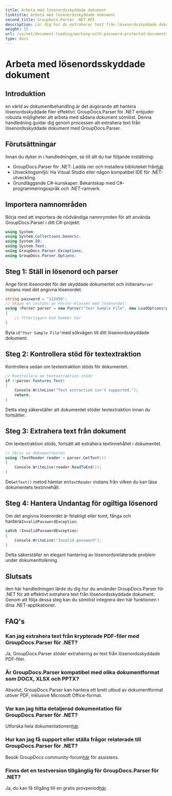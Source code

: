 ```yaml
---
title: Arbeta med lösenordsskyddade dokument
linktitle: Arbeta med lösenordsskyddade dokument
second_title: GroupDocs.Parser .NET API
description: Lär dig hur du extraherar text från lösenordsskyddade dokument med GroupDocs.Parser för .NET. Förbättra dina dokumentbehandlingsmöjligheter.
weight: 15
url: /sv/net/document-loading/working-with-password-protected-documents/
type: docs
---
```

# Arbeta med lösenordsskyddade dokument

## Introduktion
en värld av dokumentbehandling är det avgörande att hantera lösenordsskyddade filer effektivt. GroupDocs.Parser för .NET erbjuder robusta möjligheter att arbeta med sådana dokument sömlöst. Denna handledning guidar dig genom processen att extrahera text från lösenordsskyddade dokument med GroupDocs.Parser.
## Förutsättningar
Innan du dyker in i handledningen, se till att du har följande inställning:
-  GroupDocs.Parser för .NET: Ladda ner och installera biblioteket från[här](https://releases.groupdocs.com/parser/net/).
- Utvecklingsmiljö: Ha Visual Studio eller någon kompatibel IDE för .NET-utveckling.
- Grundläggande C#-kunskaper: Bekantskap med C#-programmeringsspråk och .NET-ramverk.

## Importera namnområden
Börja med att importera de nödvändiga namnrymden för att använda GroupDocs.Parser i ditt C#-projekt:
```csharp
using System;
using System.Collections.Generic;
using System.IO;
using System.Text;
using GroupDocs.Parser.Exceptions;
using GroupDocs.Parser.Options;
```

## Steg 1: Ställ in lösenord och parser
 Ange först lösenordet för det skyddade dokumentet och initiera`Parser` instans med det angivna lösenordet.
```csharp
string password = "123456";
// Skapa en instans av Parser-klassen med lösenordet:
using (Parser parser = new Parser("Your Sample File", new LoadOptions(password)))
{
    // Ytterligare kod kommer här
}
```
 Byta ut`"Your Sample File"`med sökvägen till ditt lösenordsskyddade dokument.
## Steg 2: Kontrollera stöd för textextraktion
Kontrollera sedan om textextraktion stöds för dokumentet.
```csharp
// Kontrollera om textextraktion stöds
if (!parser.Features.Text)
{
    Console.WriteLine("Text extraction isn't supported.");
    return;
}
```
Detta steg säkerställer att dokumentet stöder textextraktion innan du fortsätter.
## Steg 3: Extrahera text från dokument
Om textextraktion stöds, fortsätt att extrahera textinnehållet i dokumentet.
```csharp
// Skriv ut dokumenttexten
using (TextReader reader = parser.GetText())
{
    Console.WriteLine(reader.ReadToEnd());
}
```
 De`GetText()` metod hämtar en`TextReader` instans från vilken du kan läsa dokumentets textinnehåll.
## Steg 4: Hantera Undantag för ogiltiga lösenord
 Om det angivna lösenordet är felaktigt eller tomt, fånga och hantera`InvalidPasswordException`.
```csharp
catch (InvalidPasswordException)
{
    Console.WriteLine("Invalid password");
}
```
Detta säkerställer en elegant hantering av lösenordsrelaterade problem under dokumenttolkning.

## Slutsats
den här handledningen lärde du dig hur du använder GroupDocs.Parser för .NET för att effektivt extrahera text från lösenordsskyddade dokument. Genom att följa dessa steg kan du sömlöst integrera den här funktionen i dina .NET-applikationer.

## FAQ's
### Kan jag extrahera text från krypterade PDF-filer med GroupDocs.Parser för .NET?
Ja, GroupDocs.Parser stöder extrahering av text från lösenordsskyddade PDF-filer.
### Är GroupDocs.Parser kompatibel med olika dokumentformat som DOCX, XLSX och PPTX?
Absolut, GroupDocs.Parser kan hantera ett brett utbud av dokumentformat utöver PDF, inklusive Microsoft Office-format.
### Var kan jag hitta detaljerad dokumentation för GroupDocs.Parser för .NET?
 Utforska hela dokumentationen[här](https://tutorials.groupdocs.com/parser/net/).
### Hur kan jag få support eller ställa frågor relaterade till GroupDocs.Parser för .NET?
 Besök GroupDocs community-forum[här](https://forum.groupdocs.com/c/parser/17) för assistens.
### Finns det en testversion tillgänglig för GroupDocs.Parser för .NET?
 Ja, du kan få tillgång till en gratis provperiod[här](https://releases.groupdocs.com/).